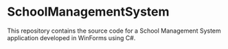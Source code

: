 # SchoolManagementSystem
This repository contains the source code for a School Management System application developed in WinForms using C#.

